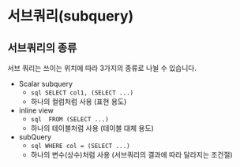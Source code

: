 # 서브쿼리(subquery)

## 서브쿼리의 종류

서브 쿼리는 쓰이는 위치에 따라 3가지의 종류로 나뉠 수 있습니다.

- Scalar subquery
  - `sql SELECT col1, (SELECT ...)`
  - 하나의 컬럼처럼 사용 (표현 용도)
- inline view
  - `sql  FROM (SELECT ...)`
  - 하나의 테이블처럼 사용 (테이블 대체 용도)
- subQuery
  - `sql WHERE col = (SELECT ...) `
  - 하나의 변수(상수)처럼 사용 (서브쿼리의 결과에 따라 달라지는 조건절)
